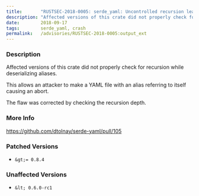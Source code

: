 ```yaml
---
title:       "RUSTSEC-2018-0005: serde_yaml: Uncontrolled recursion leads to abort in deserialization"
description: "Affected versions of this crate did not properly check for recursion while deserializing aliases. This allows an attacker to make a YAML file with an alias referring to itself causing an abort. The flaw was corrected by checking the recursion depth."
date:        2018-09-17
tags:        serde_yaml, crash
permalink:   /advisories/RUSTSEC-2018-0005:output_ext
---
```


### Description

Affected versions of this crate did not properly check for recursion
while deserializing aliases.

This allows an attacker to make a YAML file with an alias referring
to itself causing an abort.

The flaw was corrected by checking the recursion depth.

### More Info

<https://github.com/dtolnay/serde-yaml/pull/105>

### Patched Versions

- `&gt;= 0.8.4`

### Unaffected Versions

- `&lt; 0.6.0-rc1`

